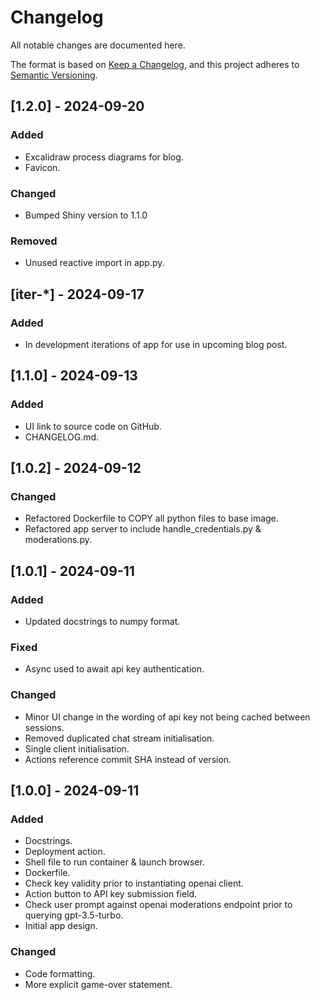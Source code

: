 # Changelog

All notable changes are documented here.

The format is based on [Keep a Changelog](https://keepachangelog.com/en/1.0.0/),
and this project adheres to [Semantic Versioning](https://semver.org/spec/v2.0.0.html).

## [1.2.0] - 2024-09-20

### Added

- Excalidraw process diagrams for blog.
- Favicon.

### Changed

- Bumped Shiny version to 1.1.0

### Removed

- Unused reactive import in app.py.

## [iter-*]  - 2024-09-17

### Added

- In development iterations of app for use in upcoming blog post.

## [1.1.0] - 2024-09-13

### Added

- UI link to source code on GitHub.
- CHANGELOG.md.


## [1.0.2] - 2024-09-12

### Changed

- Refactored Dockerfile to COPY all python files to base image.
- Refactored app server to include handle_credentials.py &
moderations.py.

## [1.0.1] - 2024-09-11

### Added

- Updated docstrings to numpy format.

### Fixed

- Async used to await api key authentication.

### Changed

- Minor UI change in the wording of api key not being cached between
sessions.
- Removed duplicated chat stream initialisation.
- Single client initialisation.
- Actions reference commit SHA instead of version.

## [1.0.0] - 2024-09-11

### Added

- Docstrings.
- Deployment action.
- Shell file to run container & launch browser.
- Dockerfile.
- Check key validity prior to instantiating openai client.
- Action button to API key submission field.
- Check user prompt against openai moderations endpoint prior to querying
gpt-3.5-turbo.
- Initial app design.

### Changed

- Code formatting.
- More explicit game-over statement.
